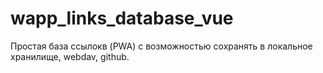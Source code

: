 # wapp_links_database_vue

Простая база ссылокв (PWA) с возможностью сохранять в локальное хранилище, webdav, github.